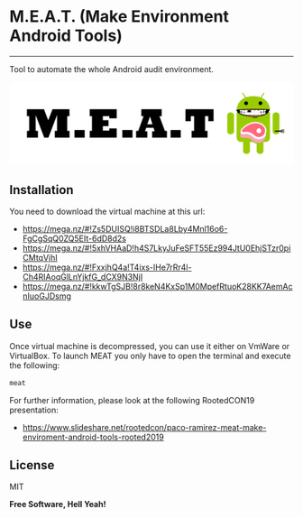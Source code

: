 # M.E.A.T. (Make Environment Android Tools)
---

Tool to automate the whole Android audit environment.

![alt text](https://github.com/InnotecSystem/meat/blob/master/image.png?raw=true)

Installation
----

You need to download the virtual machine at this url:

- https://mega.nz/#!Zs5DUISQ!i8BTSDLa8Lby4Mnl16o6-FgCgSqQ0ZQ5EIt-6dD8d2s
- https://mega.nz/#!5xhVHAaD!h4S7LkyJuFeSFT55Ez994JtU0EhjSTzr0piCMtqVjhI
- https://mega.nz/#!FxxjhQ4a!T4ixs-IHe7rRr4l-Ch4RIAoqGlLnYjkfG_dCX9N3NjI
- https://mega.nz/#!kkwTgSJB!8r8keN4KxSp1M0MpefRtuoK28KK7AemAcnIuoGJDsmg


Use
----
Once virtual machine is decompressed, you can use it either on VmWare or VirtualBox. To launch MEAT you only have to open the terminal and execute the following:

```sh
meat
```

For further information, please look at the following RootedCON19 presentation:

 - https://www.slideshare.net/rootedcon/paco-ramirez-meat-make-enviroment-android-tools-rooted2019


License
----

MIT


**Free Software, Hell Yeah!**
